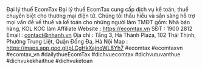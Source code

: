 Đại lý thuế EcomTax
Đại lý thuế EcomTax cung cấp dịch vụ kế toán, thuế chuyên biệt cho thương mại điện tử. Chúng tôi thấu hiểu và sẵn sàng hỗ trợ mọi vấn đề về thuế và kế toán cho những người làm TMĐT gồm: Nhà bán hàng, KOL KOC làm Affiliate
Website : https://ecomtax.vn
SĐT : 1900 2812
Email : contact@nhanh.vn
Địa chỉ : Tầng 3, Hà Thành Plaza, 102 Thái Thịnh, Phường Trung Liệt, Quận Đống Đa, Hà Nội
Map : https://maps.app.goo.gl/pLCgHkXajnoWL8Yh7
#ecomtax #ecomtaxvn #ecomtax_vn #dailythueEcomTax #dichvuecomtax #dichvutuvanthue #dichvukekhaithue #dichvuketoan